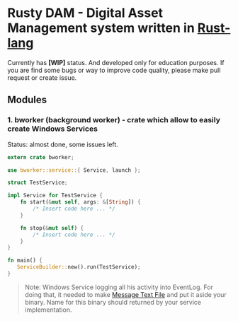 # Rusty DAM - Digital Asset Management system written in [Rust-lang]

Currently has **[WIP]** status. And developed only for education purposes.
If you are find some bugs or way to improve code quality, please make pull request or create issue.

## Modules 

### 1. bworker (background worker) - crate which allow to easily create Windows Services 

Status: almost done, some issues left.

```rust
extern crate bworker;

use bworker::service::{ Service, launch };

struct TestService;

impl Service for TestService {
    fn start(&mut self, args: &[String]) {
        /* Insert code here ... */ 
    }

    fn stop(&mut self) {
        /* Insert code here ... */ 
    }
}

fn main() {
   ServiceBuilder::new().run(TestService);
}
```

> Note: Windows Service logging all his activity into EventLog. For doing that, it needed to make [Message Text File]
> and put it aside your binary. Name for this binary should returned by your service implementation.

[Rust-lang]: https://www.rust-lang.org 
[Message Text File]: https://msdn.microsoft.com/en-us/library/windows/desktop/dd996906(v=vs.85).aspx
